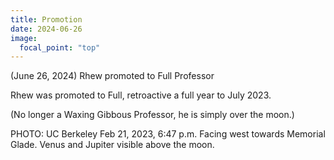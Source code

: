 ```yaml
---
title: Promotion
date: 2024-06-26
image:
  focal_point: "top"
---
```

(June 26, 2024) Rhew promoted to Full Professor

<!--more-->

Rhew was promoted to Full, retroactive a full year to July 2023. 

(No longer a Waxing Gibbous Professor, he is simply over the moon.)

PHOTO: UC Berkeley Feb 21, 2023, 6:47 p.m. Facing west towards Memorial Glade.  Venus and Jupiter visible above the moon.  